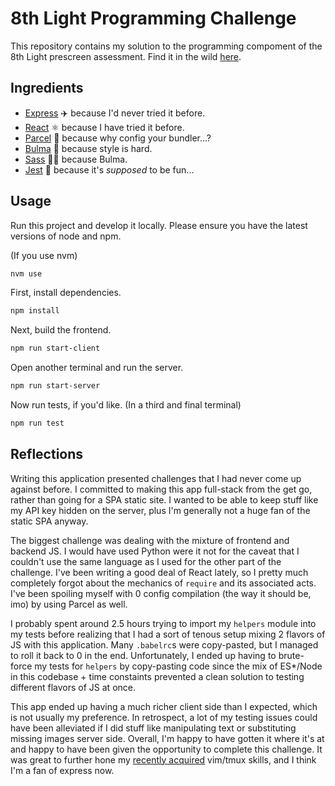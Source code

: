 # 8th Light Programming Challenge

This repository contains my solution to the programming compoment of the 8th Light prescreen assessment. 
Find it in the wild [here](https://ainsley-8l-books.herokuapp.com/).

## Ingredients

- [Express](expressjs.com) ✈️ because I'd never tried it before.
- [React](https://reactjs.org/) ⚛️ because I have tried it before.
- [Parcel](https://parceljs.org/) 🎁 because why config your bundler...?
- [Bulma](https://bulma.io/) 📗 because style is hard.
- [Sass](https://sass-lang.com/) 💃🏽 because Bulma.
- [Jest](jestjs.io) 🤡 because it's *supposed* to be fun...

## Usage

Run this project and develop it locally.
Please ensure you have the latest versions of node and npm.

(If you use nvm)

```bash
nvm use
```

First, install dependencies.

```bash
npm install
```

Next, build the frontend.

```bash
npm run start-client
```

Open another terminal and run the server.

```bash
npm run start-server
```

Now run tests, if you'd like. (In a third and final terminal)

```bash
npm run test
```

## Reflections

Writing this application presented challenges that I had never come up against before. I committed to making this app full-stack from the get go, rather than going for a SPA static site. I wanted to be able to keep stuff like my API key hidden on the server, plus I'm generally not a huge fan of the static SPA anyway. 

The biggest challenge was dealing with the mixture of frontend and backend JS. I would have used Python were it not for the caveat that I couldn't use  the same language as I used for the other part of the challenge. I've been writing a good deal of React lately, so I pretty much completely forgot about the mechanics of `require` and its associated acts. I've been spoiling myself with 0 config compilation (the way it should be, imo) by using Parcel as well. 

I probably spent around 2.5 hours trying to import my `helpers` module into my tests before realizing that I had a sort of tenous setup mixing 2 flavors of JS with this application. Many `.babelrc`s were copy-pasted, but I managed to roll it back to 0 in the end. Unfortunately, I ended up having to brute-force my tests for `helpers` by copy-pasting code since the mix of ES*/Node in this codebase + time constaints prevented a clean solution to testing different flavors of JS at once.

This app ended up having a much richer client side than I expected, which is not usually my preference. In retrospect, a lot of my testing issues could have been alleviated if I did stuff like manipulating text or substituting missing images server side. Overall, I'm happy to have gotten it where it's at and happy to have been given the opportunity to complete this challenge. It was great to further hone my [recently acquired](https://medium.com/@whole_grainsley/learning-vim-as-dev-meditation-bcaeb0573adf) vim/tmux skills, and I think I'm a fan of express now. 
